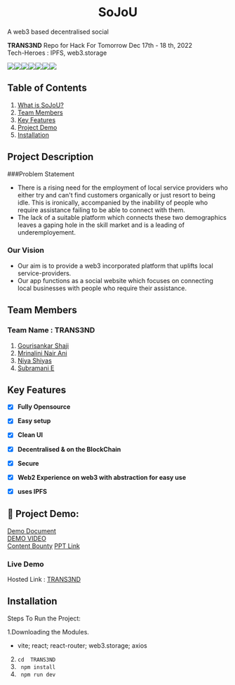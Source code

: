 # **<div align="center">SoJoU</div>**  
A web3 based decentralised social

**TRANS3ND** Repo for Hack For Tomorrow Dec 17th - 18 th, 2022
<br>
Tech-Heroes : IPFS, web3.storage

<img src="https://img.shields.io/badge/-IPFS-grey?logo=ipfs&logoColor=65C2CB?&style=for-the-badge"><img src="https://img.shields.io/badge/React-20232A?style=for-the-badge&logo=react&logoColor=61DAFB"><img src="https://img.shields.io/badge/React_Router-CA4245?style=for-the-badge&logo=react-router&logoColor=white"><img src="https://img.shields.io/badge/JavaScript-323330?style=for-the-badge&logo=javascript&logoColor=F7DF1E"><img src="https://img.shields.io/badge/CSS3-1572B6?style=for-the-badge&logo=css3&logoColor=white"><img src="https://img.shields.io/badge/Vite-B73BFE?style=for-the-badge&logo=vite&logoColor=FFD62E"><img src="https://img.shields.io/badge/-Solidity-363636?logo=Solidity&logoColor=65C2CB?&style=for-the-badge">

## Table of Contents
1. [What is SoJoU?](#project-description)
2. [Team Members](#team-members)
3. [Key Features](#key-features)
4. [Project Demo](#project-demo)
5. [Installation](#installation)

## Project Description
###Problem Statement 
 - There is a rising need for the employment of local service providers who either try and can't find customers organically or just resort to being idle. This is ironically, accompanied by the inability of people who require assistance failing to be able to connect with them. 
 - The lack of a suitable platform which connects these two demographics leaves a gaping hole in the skill market and is a leading of underemployement.  
 ### Our Vision 
 - Our aim is to provide a web3 incorporated platform that uplifts local service-providers.
 - Our app functions as a social website which focuses on connecting local businesses with people who require their assistance.

## Team Members
### **Team Name** : TRANS3ND
1. [Gourisankar Shaji](https://github.com/GussySussy)
1. [Mrinalini Nair Ani](https://github.com/hacksh4w/)
1. [Niya Shiyas](https://github.com/niyashiyasi)
1. [Subramani E](https://github.com/subru-37)
## Key Features 
- [x] **Fully Opensource**
- [x] **Easy setup**
- [x] **Clean UI**
- [x] **Decentralised & on the BlockChain**
- [x] **Secure**
- [x] **Web2 Experience on web3 with abstraction for easy use**
- [x] **uses IPFS**


## 🔧 Project Demo:
[Demo Document](https://docs.google.com/document/d)
<br>
[DEMO VIDEO](https://drive.google.com/)
<br>
[Content Bounty](https://drive.google.com/)
[PPT Link](https://www.canva.com/design/DAFVD98Zk8o/J8Mr327mzezYOsAmfibG6Q/edit?utm_content=DAFVD98Zk8o&utm_campaign=designshare&utm_medium=link2&utm_source=sharebutton)

### Live Demo
Hosted Link : [TRANS3ND](https://.netlify.app/)


## Installation
Steps To Run the Project:

1.Downloading the Modules.
- vite; react; react-router; web3.storage; axios 
2. `` cd  TRANS3ND  ``
3. `` npm install``
4. `` npm run dev``

